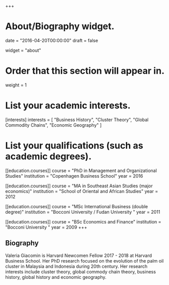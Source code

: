 +++
# About/Biography widget.

date = "2016-04-20T00:00:00"
draft = false

widget = "about"

# Order that this section will appear in.
weight = 1

# List your academic interests.
[interests]
  interests = [
    "Business History",
    "Cluster Theory",
	"Global Commodity Chains",
    "Economic Geography"
  ]

# List your qualifications (such as academic degrees).
[[education.courses]]
  course = "PhD in Management and Organizational Studies"
  institution = "Copenhagen Business School"
  year = 2016

[[education.courses]]
  course = "MA in Southeast Asian Studies (major economics)"
  institution = "School of Oriental and African Studies"
  year = 2012

[[education.courses]]
  course = "MSc International Business (double degree)"
  institution = "Bocconi University / Fudan University "
  year = 2011

[[education.courses]]
  course = "BSc Economics and Finance"
  institution = "Bocconi University "
  year = 2009
+++

## **Biography**

Valeria Giacomin is Harvard Newcomen Fellow 2017 - 2018 at Harvard Business School. Her PhD research focused on the evolution of the palm oil cluster in Malaysia and Indonesia during 20th century. Her research interests include cluster theory, global commody chain theory, business history, global history and economic geography.
